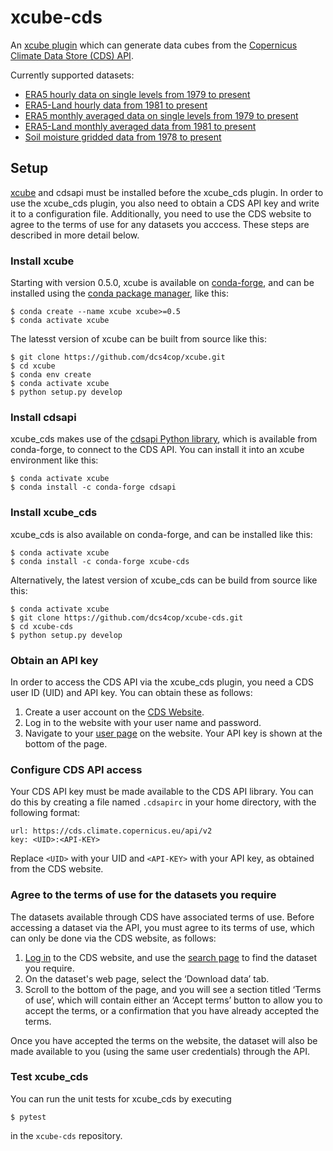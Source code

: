 # xcube-cds

An [xcube plugin](https://xcube.readthedocs.io/en/latest/plugins.html)
which can generate data cubes from the
[Copernicus Climate Data Store (CDS) API](https://cds.climate.copernicus.eu/api-how-to).

Currently supported datasets:

 - [ERA5 hourly data on single levels from 1979 to present](https://cds.climate.copernicus.eu/cdsapp#!/dataset/reanalysis-era5-single-levels)
 - [ERA5-Land hourly data from 1981 to present](https://cds.climate.copernicus.eu/cdsapp#!/dataset/reanalysis-era5-land)
 - [ERA5 monthly averaged data on single levels from 1979 to present](https://cds.climate.copernicus.eu/cdsapp#!/dataset/reanalysis-era5-single-levels-monthly-means?tab=overview)
 - [ERA5-Land monthly averaged data from 1981 to present](https://cds.climate.copernicus.eu/cdsapp#!/dataset/reanalysis-era5-land-monthly-means)
 - [Soil moisture gridded data from 1978 to present](https://cds.climate.copernicus.eu/cdsapp#!/dataset/satellite-soil-moisture)

## Setup

[xcube](https://github.com/dcs4cop/xcube) and cdsapi must be installed
before the xcube_cds plugin.
In order to use the xcube_cds plugin, you also need to obtain a CDS API key
and write it to a configuration file. Additionally, you need to use the CDS
website to agree to the terms of use for any datasets you acccess. These
steps are described in more detail below.

### Install xcube

Starting with version 0.5.0, xcube is available on
[conda-forge](https://conda-forge.org/),
and can be installed using the
[conda package manager](https://docs.conda.io/projects/conda/en/latest/),
like this:

```
$ conda create --name xcube xcube>=0.5
$ conda activate xcube
```

The latesst version of xcube can be built from source like this:

```
$ git clone https://github.com/dcs4cop/xcube.git
$ cd xcube
$ conda env create
$ conda activate xcube
$ python setup.py develop
```

### Install cdsapi

xcube_cds makes use of the
[cdsapi Python library](https://github.com/ecmwf/cdsapi),
which is available from conda-forge, to connect to the CDS API.
You can install it into an xcube environment like this:

```
$ conda activate xcube
$ conda install -c conda-forge cdsapi
```

### Install xcube_cds

xcube_cds is also available on conda-forge, and can be installed like this:

```
$ conda activate xcube
$ conda install -c conda-forge xcube-cds
```

Alternatively, the latest version of xcube_cds can be build from source
like this:

```
$ conda activate xcube
$ git clone https://github.com/dcs4cop/xcube-cds.git
$ cd xcube-cds
$ python setup.py develop
```



### Obtain an API key

In order to access the CDS API via the xcube_cds plugin, you need a CDS user
ID (UID) and API key. You can obtain these as follows:

1. Create a user account on the
   [CDS Website](https://cds.climate.copernicus.eu/user/register).
2. Log in to the website with your user name and password.
3. Navigate to your [user page](https://cds.climate.copernicus.eu/user/)
   on the website. Your API key is shown at the bottom of the page.

### Configure CDS API access

Your CDS API key must be made available to the CDS API library. You can do
this by creating a file named `.cdsapirc` in your home directory, with the
following format:

```
url: https://cds.climate.copernicus.eu/api/v2
key: <UID>:<API-KEY>
```

Replace `<UID>` with your UID and `<API-KEY>` with your API key, as obtained
from the CDS website.

### Agree to the terms of use for the datasets you require

The datasets available through CDS have associated terms of use. Before
accessing a dataset via the API, you must agree to its terms of use, which
can only be done via the CDS website, as follows:

1. [Log in](https://cds.climate.copernicus.eu/user/login) to the CDS website,
   and use the
   [search page](https://cds.climate.copernicus.eu/cdsapp#!/search?type=dataset)
   to find the dataset you require.
2. On the dataset's web page, select the ‘Download data’ tab.
3. Scroll to the bottom of the page, and you will see a section titled
   ‘Terms of use’, which will contain either an ‘Accept terms’ button to
   allow you to accept the terms, or a confirmation that you have already
   accepted the terms.

Once you have accepted the terms on the website, the dataset will also be
made available to you (using the same user credentials) through the API.

### Test xcube_cds

You can run the unit tests for xcube_cds by executing

```
$ pytest
```

in the `xcube-cds` repository.
